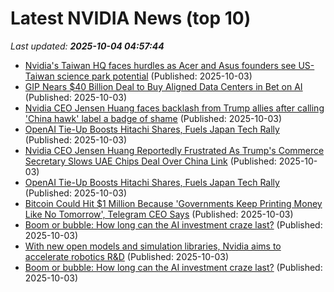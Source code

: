 # Latest NVIDIA News (top 10)
_Last updated: **2025-10-04 04:57:44**_

- [Nvidia's Taiwan HQ faces hurdles as Acer and Asus founders see US-Taiwan science park potential](https://www.digitimes.com/news/a20251003PD213/taiwan-nvidia-acer-science-park-government.html) (Published: 2025-10-03)
- [GIP Nears $40 Billion Deal to Buy Aligned Data Centers in Bet on AI](https://finance.yahoo.com/news/gip-nears-40-billion-deal-041951129.html) (Published: 2025-10-03)
- [Nvidia CEO Jensen Huang faces backlash from Trump allies after calling 'China hawk' label a badge of shame](https://www.digitimes.com/news/a20251001PD215/nvidia-ceo-jensen-huang-chips-beijing.html) (Published: 2025-10-03)
- [OpenAI Tie-Up Boosts Hitachi Shares, Fuels Japan Tech Rally](https://financialpost.com/pmn/business-pmn/openai-tie-up-boosts-hitachi-shares-fuels-japan-tech-rally) (Published: 2025-10-03)
- [Nvidia CEO Jensen Huang Reportedly Frustrated As Trump's Commerce Secretary Slows UAE Chips Deal Over China Link](https://biztoc.com/x/b40468c33264bb37) (Published: 2025-10-03)
- [OpenAI Tie-Up Boosts Hitachi Shares, Fuels Japan Tech Rally](https://finance.yahoo.com/news/openai-tie-boosts-hitachi-shares-034147144.html) (Published: 2025-10-03)
- [Bitcoin Could Hit $1 Million Because 'Governments Keep Printing Money Like No Tomorrow', Telegram CEO Says](https://finance.yahoo.com/news/bitcoin-could-hit-1-million-033113682.html) (Published: 2025-10-03)
- [Boom or bubble: How long can the AI investment craze last?](https://biztoc.com/x/cb68380c230daa26) (Published: 2025-10-03)
- [With new open models and simulation libraries, Nvidia aims to accelerate robotics R&D](https://siliconangle.com/2025/10/02/new-open-models-simulation-libraries-nvidia-aims-accelerate-robotics-rd/) (Published: 2025-10-03)
- [Boom or bubble: How long can the AI investment craze last?](https://www.japantimes.co.jp/business/2025/10/03/tech/ai-investment-craze/) (Published: 2025-10-03)
